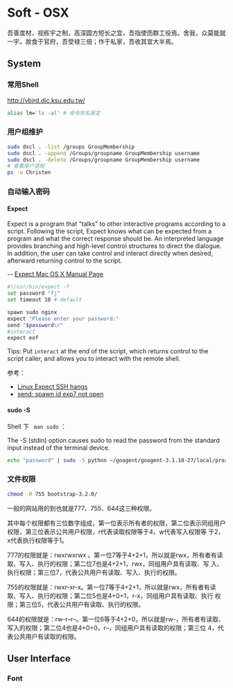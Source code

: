 # Soft - OSX

吾善度材，视栋宇之制，高深圆方短长之宜，吾指使而群工役焉。舍我，众莫能就一宇。故食于官府，吾受禄三倍；作于私家，吾收其宜大半焉。

## System

### 常用Shell

http://vbird.dic.ksu.edu.tw/

```bash
alias lm='ls -al' # 命令別名設定
```

### 用户组维护

```bash
sudo dscl . -list /groups GroupMembership
sudo dscl . -append /Groups/groupname GroupMembership username
sudo dscl . -delete /Groups/groupname GroupMembership username
# 查看用户进程
ps -u Christen
```

### 自动输入密码

#### Expect

Expect is a program that "talks" to other interactive programs according to a script.  Following the script, Expect knows
what can be expected from a program and what the correct response should be.  An interpreted language provides branching
and high-level control structures to direct the dialogue.  In addition, the user can take control and interact directly
when desired, afterward  returning  control to the script.

-- [Expect Mac OS X Manual Page](https://developer.apple.com/library/mac/documentation/Darwin/Reference/ManPages/man1/expect.1.html)

```bash
#!/usr/bin/expect -f
set password "fj"
set timeout 10 # default

spawn sudo nginx
expect "Please enter your password:"
send "$password\r"
#interact
expect eof
```

Tips: Put ```interact``` at the end of the script, which returns control to the script caller, and allows you to interact with the remote shell.

参考：

* [Linux Expect SSH hangs](http://stackoverflow.com/a/19277901/4766670)
* [send: spawn id exp7 not open](http://stackoverflow.com/a/18812736/4766670)

#### sudo -S

Shell 下 ``` man sudo``` ：

The -S (stdin) option causes sudo to read the password from the standard input instead of the terminal device.

```bash
echo "password" | sudo -S python ~/goagent/goagent-3.1.18-27/local/proxy.py
```

### 文件权限

```bash
chmod -R 755 bootstrap-3.2.0/
```

一般的网站用的到也就是777、755、644这三种权限。

其中每个权限都有三位数字组成，第一位表示所有者的权限，第二位表示同组用户权限，第三位表示公共用户权限，r代表读取权限等于4，w代表写入权限等
于2，x代表执行权限等于1。

777的权限就是：rwxrwxrwx 。第一位7等于4+2+1，所以就是rwx，所有者有读取、写入、执行的权限；第二位7也是4+2+1，rwx，同组用户具有读取、写
入、执行权限；第三位7，代表公共用户有读取、写入、执行的权限。

755的权限就是：rwxr-xr-x。第一位7等于4+2+1，所以就是rwx，所有者有读取、写入、执行的权限；第二位5也是4+0+1，r-x，同组用户具有读取、执行
权限；第三位5，代表公共用户有读取、执行的权限。

644的权限就是：rw-r–r–。第一位6等于4+2+0，所以就是rw-，所有者有读取、写入的权限；第二位4也是4+0+0，r–，同组用户具有读取的权限；第三位
4，代表公共用户有读取的权限。

## User Interface

### Font